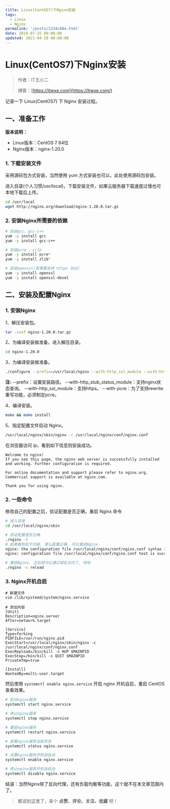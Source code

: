 ```yaml
---
title: Linux(CentOS7)下Nginx安装
tags:
  - Linux
  - Nginx
permalink: '/posts/1334c88e.html'
date: 2019-07-25 00:00:00
updated: 2021-04-20 00:00:00
---
```


# Linux(CentOS7)下Nginx安装

> 作者：IT王小二
>
> 博客：[https://itwxe.com](https://itwxe.com/)

记录一下 Linux(CentOS7) 下 Nginx 安装过程。

## 一、准备工作

**版本说明：**

- Linux版本：CentOS 7 64位
- Nginx版本：nginx-1.20.0

### 1. 下载安装文件

采用源码包方式安装，当然使用 yum 方式安装也可以，此处使用源码包安装。

进入目录(个人习惯/usr/local)，下载安装文件，如果云服务器下载速度过慢也可本地下载后上传。

```bash
cd /usr/local
wget http://nginx.org/download/nginx-1.20.0.tar.gz
```

### 2. 安装Nginx所需要的依赖

```bash
# 安装gcc、gcc-c++
yum -y install gcc
yum -y install gcc-c++

# 安装pcre 、zilb
yum -y install pcre*
yum -y install zlib*

# 安装openssl(若需要支持 https 协议)
yum -y install openssl
yum -y install openssl-devel
```

## 二、安装及配置Nginx

### 1. 安装Nginx

1、解压安装包。

```bash
tar -zxvf nginx-1.20.0.tar.gz
```

2、为编译安装做准备，进入解压目录。

```bash
cd nginx-1.20.0
```

3、为编译安装做准备。

```bash
./configure --prefix=/usr/local/nginx --with-http_ssl_module --with-http_stub_status_module --with-pcre
```

**注:**
--prefix：设置安装路径。
--with-http_stub_status_module：支持nginx状态查询。
--with-http_ssl_module：支持https。
--with-pcre：为了支持rewrite重写功能，必须制定pcre。

4、编译安装。

```bash
make && make install
```

5、指定配置文件启动 Nginx。

```bash
/usr/local/nginx/sbin/nginx -c /usr/local/nginx/conf/nginx.conf
```

在浏览器访问 ip，看到如下信息则安装成功。

```
Welcome to nginx!
If you see this page, the nginx web server is successfully installed and working. Further configuration is required.

For online documentation and support please refer to nginx.org.
Commercial support is available at nginx.com.

Thank you for using nginx.
```

### 2. 一些命令

修改自己的配置之后，验证配置是否正确，重启 Nginx 命令

```bash
# 进入目录
cd /usr/local/nginx/sbin

# 验证配置是否正确
./nginx -t
# 如果看到如下内容, 那么配置正确, 可以重启Nginx
nginx: the configuration file /usr/local/nginx/conf/nginx.conf syntax is ok
nginx: configuration file /usr/local/nginx/conf/nginx.conf test is successful

# 重启Nginx, 之后就可以通过域名访问了, 哈哈
./nginx -s reload
```

### 3. Nginx开机自启

```
# 新建文件
vim /lib/systemd/system/nginx.service

# 添加内容
[Unit]
Description=nginx.server
After=network.target

[Service]
Type=forking
PIDFILE=/var/run/nginx.pid
ExecStart=/usr/local/nginx/sbin/nginx -c /usr/local/nginx/conf/nginx.conf
ExecRepload=/bin/kill -s HUP $MAINPID
ExecStop=/bin/kill -s QUIT $MAINPID
PrivateTmp=true

[Install]
WantedBy=multi-user.target
```

然后使用 `systemctl enable nginx.service` 开启 nginx 开机自启，重启 CentOS 查看效果。

```bash
# 启动nginx服务
systemctl start nginx.service

# 停止nginx服务
systemctl stop nginx.service

# 重启nginx服务
systemctl restart nginx.service

# 查看nginx服务当前状态
systemctl status nginx.service

# 设置nginx服务开机自启动
systemctl enable nginx.service

# 停止nginx服务开机自启动
systemctl disable nginx.service
```

结语：当然Nginx除了反向代理，还有负载均衡等功能，这个就不在本文章范围内了。

> 都读到这里了，来个 **点赞、评论、关注、收藏** 吧！
